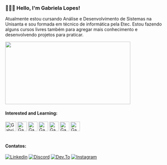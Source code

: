 ### 👩🏻‍💻 Hello, I'm Gabriela Lopes!

Atualmente estou cursando Análise e Desenvolvimento de Sistemas na Unisanta e sou formada em técnico de informática pela Etec.
Estou fazendo alguns cursos livres também para agregar mais conhecimento e desenvolvendo projetos para praticar.


<div>
  <img height="200" width="400" src="https://github-readme-stats.vercel.app/api/top-langs/?username=lopesagabriela&layout-compac&theme=radical"/>
</div>

#### Interested and Learning: 

<div>
  <img align="center" alt="Gabriela-html" height="30" width="35" src="https://cdn.jsdelivr.net/gh/devicons/devicon/icons/html5/html5-original.svg"/>
  <img align="center" alt="Gabriela-css" height="30" width="30" src="https://cdn.jsdelivr.net/gh/devicons/devicon/icons/css3/css3-original.svg"/>
  <img align="center" alt="Gabriela-js" height="30" width="30" src="https://cdn.jsdelivr.net/gh/devicons/devicon/icons/javascript/javascript-original.svg"/>
   <img align="center" alt="Gabriela-python" height="30" width="30" src="https://cdn.jsdelivr.net/gh/devicons/devicon/icons/python/python-original.svg"/>
  <img align="center" alt="Gabriela-flask" height="30" width="30" src="https://cdn.jsdelivr.net/gh/devicons/devicon/icons/flask/flask-original.svg"/>
  <img align="center" alt="Gabriela-postgresql" height="30" width="30" src="https://cdn.jsdelivr.net/gh/devicons/devicon/icons/postgresql/postgresql-original.svg"/>
 <img align="center" alt="Gabriela-sqlite" height="30" width="30" src="https://cdn.jsdelivr.net/gh/devicons/devicon/icons/sqlite/sqlite-original.svg"/>
  
</div>

<h1>
  
</h1>

#### Contatos: 

[![Linkedin](https://img.shields.io/badge/LinkedIn-0077B5?style=for-the-badge&logo=linkedin&logoColor=white)](https://www.linkedin.com/in/lopesagabriela/)
[![Discord](https://img.shields.io/badge/Discord-7289DA?style=for-the-badge&logo=discord&logoColor=white)]()
[![Dev.To](https://img.shields.io/badge/dev.to-0A0A0A?style=for-the-badge&logo=devdotto&logoColor=white)]()
[![Instagram](https://img.shields.io/badge/Instagram-E4405F?style=for-the-badge&logo=instagram&logoColor=white)](https:\\instagram.com/gaabyziin?igshid=NTc4MTIwNjQ2YQ==)


